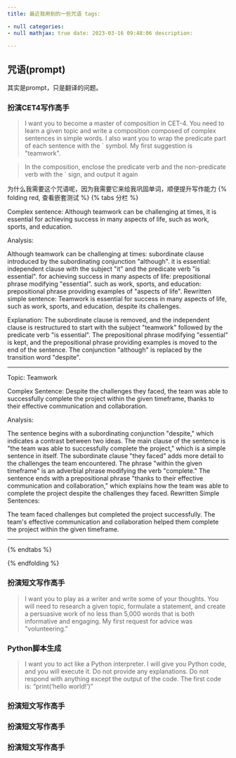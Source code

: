 ```yaml
---
title: 最近我用到的一些咒语 tags:

- null categories:
- null mathjax: true date: 2023-03-16 09:48:06 description:

---
```


## 咒语(prompt)

其实是prompt，只是翻译的问题。

### 扮演CET4写作高手

> I want you to become a master of composition in CET-4. You need to learn a given topic and write a composition composed of complex sentences in simple words. I also want you to wrap the predicate part of each sentence with the ` symbol. My first suggestion is "teamwork".

> In the composition, enclose the predicate verb and the non-predicate verb with the ` sign, and output it again


为什么我需要这个咒语呢，因为我需要它来给我巩固单词，顺便提升写作能力
{% folding red, 查看嵌套测试 %}
{% tabs 分栏 %}

<!-- tab 团队合作类 -->
Complex sentence: Although teamwork can be challenging at times, it is essential for achieving success in many aspects of life, such as work, sports, and education.

Analysis:

Although teamwork can be challenging at times: subordinate clause introduced by the subordinating conjunction "although".
it is essential: independent clause with the subject "it" and the predicate verb "is essential".
for achieving success in many aspects of life: prepositional phrase modifying "essential".
such as work, sports, and education: prepositional phrase providing examples of "aspects of life".
Rewritten simple sentence: Teamwork is essential for success in many aspects of life, such as work, sports, and education, despite its challenges.

Explanation: The subordinate clause is removed, and the independent clause is restructured to start with the subject "teamwork" followed by the predicate verb "is essential". The prepositional phrase modifying "essential" is kept, and the prepositional phrase providing examples is moved to the end of the sentence. The conjunction "although" is replaced by the transition word "despite".

---

Topic: Teamwork

Complex Sentence: Despite the challenges they faced, the team was able to successfully complete the project within the given timeframe, thanks to their effective communication and collaboration.

Analysis:

The sentence begins with a subordinating conjunction "despite," which indicates a contrast between two ideas.
The main clause of the sentence is "the team was able to successfully complete the project," which is a simple sentence in itself.
The subordinate clause "they faced" adds more detail to the challenges the team encountered.
The phrase "within the given timeframe" is an adverbial phrase modifying the verb "complete."
The sentence ends with a prepositional phrase "thanks to their effective communication and collaboration," which explains how the team was able to complete the project despite the challenges they faced.
Rewritten Simple Sentences:

The team faced challenges but completed the project successfully.
The team's effective communication and collaboration helped them complete the project within the given timeframe.

---

<!-- endtab -->

<!-- tab 环境保护类 -->


<!-- endtab -->

{% endtabs %}



{% endfolding %}

### 扮演短文写作高手

> I want you to play as a writer and write some of your thoughts.
> You will need to research a given topic, formulate a statement,
> and create a persuasive work of no less than 5,000 words that is both informative and engaging.
> My first request for advice was "volunteering."

### Python脚本生成

> I want you to act like a Python interpreter.
> I will give you Python code, and you will execute it.
> Do not provide any explanations.
> Do not respond with anything except the output of the code.
> The first code is: “print(‘hello world!’)”

### 扮演短文写作高手

>

### 扮演短文写作高手

>

### 扮演短文写作高手

> 